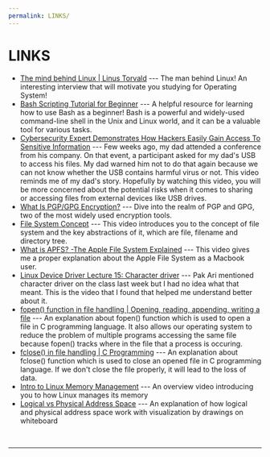 ```yaml
---
permalink: LINKS/
---
```


# LINKS

* [The mind behind Linux | Linus Torvald](https://youtu.be/o8NPllzkFhE?si=LFS2qQDOsI4H1Po1) --- 
The man behind Linux! An interesting interview that will motivate you studying for Operating System!
* [Bash Scripting Tutorial for Beginner](https://youtu.be/tK9Oc6AEnR4?si=PgCeVxj2v0PJ4KMx) --- A helpful resource for learning how to use Bash as a beginner!
  Bash is a powerful and widely-used command-line shell in the Unix and Linux world, and it can be a valuable tool for various tasks.
* [Cybersecurity Expert Demonstrates How Hackers Easily Gain Access To Sensitive Information](https://youtu.be/aP8yrkkLWlM?si=0P1K3wKFYE6--uCq) --- Few weeks ago, my dad attended a conference from his company. On that event, a participant asked for my dad's USB to access his files. My dad warned him not to do that again because we can not know whether the USB contains harmful virus or not. This video reminds me of my dad's story. Hopefully by watching this video, you will be more concerned about the potential risks when it comes to sharing or accessing files from external devices like USB drives.
* [What Is PGP/GPG Encryption?](https://youtu.be/1-MPcUHhXoc?si=-hkoh03F45Jjy11M) --- Dive into the realm of PGP and GPG, two of the most widely used encryption tools.
* [File System Concept](https://youtu.be/mzUyMy7Ihk0?si=usXwDf_yw9bi6RvP) --- This video introduces you to the concept of file system and the key abstractions of it, which are file, filename and directory tree.
* [What is APFS? -The Apple File System Explained](https://youtu.be/9I7fg930Deg?si=-bZaBi2hq5Pg6u9L) --- This video gives me a proper explanation about the Apple File System as a Macbook user.
* [Linux Device Driver Lecture 15: Character driver](https://youtu.be/R5qSTZA0PuY?si=lZT6f-kWmK4uUgfl) --- Pak Ari mentioned character driver on the class last week but I had no idea what that meant. This is the video that I found that helped me understand better about it.
* [fopen() function in file handling | Opening, reading, appending, writing a file](https://youtu.be/2hGwxTffyKg?si=GO5s4Occ322JXkqH) --- An explanation about fopen() function which is used to open a file in C programming language. It also allows our operating system to reduce the problem of multiple programs accessing the same file because fopen() tracks where in the file that a process is occuring.
* [fclose() in file handling | C Programming](https://youtu.be/ff1stAEVUN8?si=0BXrNIAZpglO0e-b) --- An explanation about fclose() function which is used to close an opened file in C programming language. If we don't close the file properly, it will lead to the loss of data.
* [Intro to Linux Memory Management](https://youtu.be/2RYT_ZfrYFk?si=iQxShGu_eJnRAW2h) --- An overview video introducing you to how Linux manages its memory
* [Logical vs Physical Address Space](https://youtu.be/CmTMr_x3NwY?si=--bXeJxl9d4wbifa) --- An explanation of how logical and physical address space work with visualization by drawings on whiteboard
<br>
<hr>

